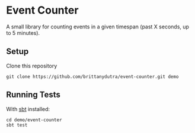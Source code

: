 # Event Counter

A small library for counting events in a given timespan (past X seconds, up to 5 minutes).

## Setup

Clone this repository

```
git clone https://github.com/brittanydutra/event-counter.git demo
```

## Running Tests

With [sbt](https://www.scala-sbt.org/) installed:

```
cd demo/event-counter
sbt test
```
